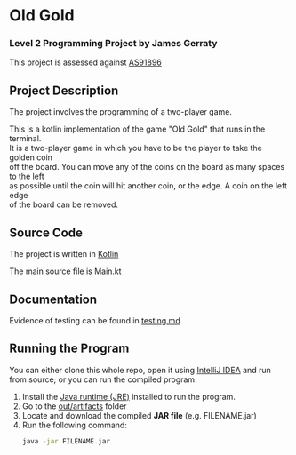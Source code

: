 # Old Gold

### Level 2 Programming Project by James Gerraty

This project is assessed against [AS91896](https://www.nzqa.govt.nz/nqfdocs/ncea-resource/achievements/2019/as91896.pdf)


## Project Description

The project involves the programming of a two-player game.

This is a kotlin implementation of the game "Old Gold" that runs in the terminal.\
It is a two-player game in which you have to be the player to take the golden coin\
off the board. You can move any of the coins on the board as many spaces to the left\
as possible until the coin will hit another coin, or the edge. A coin on the left edge\
of the board can be removed.


## Source Code

The project is written in [Kotlin](https://kotlinlang.org/)

The main source file is [Main.kt](src/Main.kt)


## Documentation

Evidence of testing can be found in [testing.md](testing.md)


## Running the Program

You can either clone this whole repo, open it using [IntelliJ IDEA](https://www.jetbrains.com/idea/download/) and run from source; or you can run the compiled program:

1. Install the [Java runtime (JRE)](https://www.java.com/en/download/) installed to run the program.
2. Go to the [out/artifacts](out/artifacts) folder
3. Locate and download the compiled **JAR file** (e.g. FILENAME.jar)
4. Run the following command:
    ```bash
    java -jar FILENAME.jar
    ```

